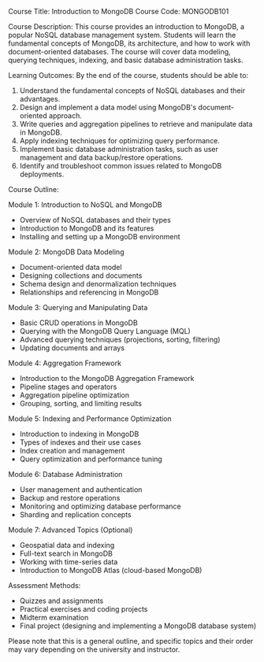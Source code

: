 
Course Title: Introduction to MongoDB
Course Code: MONGODB101

Course Description:
This course provides an introduction to MongoDB, a popular NoSQL database management system. Students will learn the fundamental concepts of MongoDB, its architecture, and how to work with document-oriented databases. The course will cover data modeling, querying techniques, indexing, and basic database administration tasks.

Learning Outcomes:
By the end of the course, students should be able to:
1. Understand the fundamental concepts of NoSQL databases and their advantages.
2. Design and implement a data model using MongoDB's document-oriented approach.
3. Write queries and aggregation pipelines to retrieve and manipulate data in MongoDB.
4. Apply indexing techniques for optimizing query performance.
5. Implement basic database administration tasks, such as user management and data backup/restore operations.
6. Identify and troubleshoot common issues related to MongoDB deployments.

Course Outline:

Module 1: Introduction to NoSQL and MongoDB
- Overview of NoSQL databases and their types
- Introduction to MongoDB and its features
- Installing and setting up a MongoDB environment

Module 2: MongoDB Data Modeling
- Document-oriented data model
- Designing collections and documents
- Schema design and denormalization techniques
- Relationships and referencing in MongoDB

Module 3: Querying and Manipulating Data
- Basic CRUD operations in MongoDB
- Querying with the MongoDB Query Language (MQL)
- Advanced querying techniques (projections, sorting, filtering)
- Updating documents and arrays

Module 4: Aggregation Framework
- Introduction to the MongoDB Aggregation Framework
- Pipeline stages and operators
- Aggregation pipeline optimization
- Grouping, sorting, and limiting results

Module 5: Indexing and Performance Optimization
- Introduction to indexing in MongoDB
- Types of indexes and their use cases
- Index creation and management
- Query optimization and performance tuning

Module 6: Database Administration
- User management and authentication
- Backup and restore operations
- Monitoring and optimizing database performance
- Sharding and replication concepts

Module 7: Advanced Topics (Optional)
- Geospatial data and indexing
- Full-text search in MongoDB
- Working with time-series data
- Introduction to MongoDB Atlas (cloud-based MongoDB)

Assessment Methods:
- Quizzes and assignments
- Practical exercises and coding projects
- Midterm examination
- Final project (designing and implementing a MongoDB database system)

Please note that this is a general outline, and specific topics and their order may vary depending on the university and instructor.
